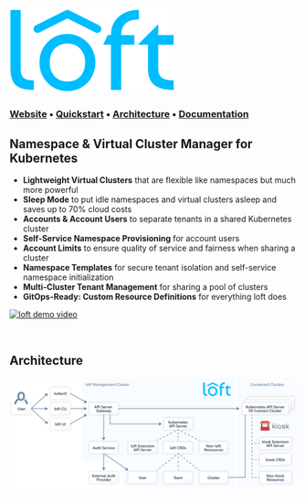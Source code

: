 <h1><a href="https://loft.sh/"><img src="docs/static/media/loft-logo.svg" alt="loft"></a></h1>

### **[Website](https://loft.sh/)** • **[Quickstart](https://loft.sh/docs/quickstart)** • **[Architecture](#architecture)** • **[Documentation](https://loft.sh/docs/introduction)**

## Namespace & Virtual Cluster Manager for Kubernetes
- **Lightweight Virtual Clusters** that are flexible like namespaces but much more powerful
- **Sleep Mode** to put idle namespaces and virtual clusters asleep and saves up to 70% cloud costs
- **Accounts & Account Users** to separate tenants in a shared Kubernetes cluster
- **Self-Service Namespace Provisioning** for account users
- **Account Limits** to ensure quality of service and fairness when sharing a cluster
- **Namespace Templates** for secure tenant isolation and self-service namespace initialization
- **Multi-Cluster Tenant Management** for sharing a pool of clusters
- **GitOps-Ready: Custom Resource Definitions** for everything loft does

[![loft demo video](docs/static/media/loft-teaser.gif)](https://loft.sh/)


<br>

## Architecture

![loft architecture](docs/static/media/loft-architecture.svg)

<br>
